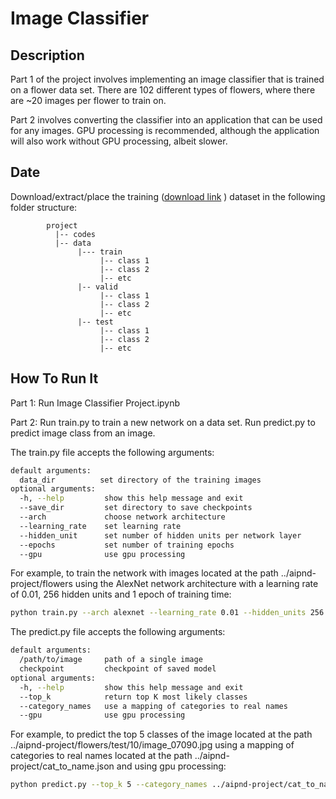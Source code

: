 # Image Classifier

## Description
Part 1 of the project involves implementing an image classifier that is trained on a flower data set. There are 102 different types of flowers, where there are ~20 images per flower to train on.

Part 2 involves converting the classifier into an application that can be used for any images. GPU processing is recommended, although the application will also work without GPU processing, albeit slower.

## Date
Download/extract/place the training ([download link](http://www.robots.ox.ac.uk/~vgg/data/flowers/102/index.html) ) dataset in the following folder structure:

~~~~~~~
        project
          |-- codes
          |-- data
               |--- train
                    |-- class 1
                    |-- class 2
                    |-- etc
               |-- valid
                    |-- class 1
                    |-- class 2
                    |-- etc
               |-- test
                    |-- class 1
                    |-- class 2
                    |-- etc
~~~~~~~


## How To Run It
Part 1: Run Image Classifier Project.ipynb

Part 2: Run train.py to train a new network on a data set. Run predict.py to predict image class from an image.

The train.py file accepts the following arguments:
```bash
default arguments:
  data_dir          set directory of the training images
optional arguments:
  -h, --help         show this help message and exit
  --save_dir         set directory to save checkpoints
  --arch             choose network architecture
  --learning_rate    set learning rate
  --hidden_unit      set number of hidden units per network layer
  --epochs           set number of training epochs
  --gpu              use gpu processing
```

For example, to train the network with images located at the path ../aipnd-project/flowers using the AlexNet network architecture with a learning rate of 0.01, 256 hidden units and 1 epoch of training time:

```bash
python train.py --arch alexnet --learning_rate 0.01 --hidden_units 256 --epochs 1 --gpu ../aipnd-project/flowers
```

The predict.py file accepts the following arguments:
```bash
default arguments:
  /path/to/image     path of a single image
  checkpoint         checkpoint of saved model
optional arguments:
  -h, --help         show this help message and exit
  --top_k            return top K most likely classes
  --category_names   use a mapping of categories to real names
  --gpu              use gpu processing
```

For example, to predict the top 5 classes of the image located at the path ../aipnd-project/flowers/test/10/image_07090.jpg using a mapping of categories to real names located at the path ../aipnd-project/cat_to_name.json and using gpu processing:

```bash
python predict.py --top_k 5 --category_names ../aipnd-project/cat_to_name.json --gpu ../aipnd-project/flowers/test/10/image_07090.jpg checkpoint.pth
```
